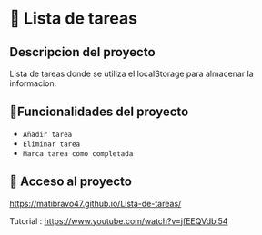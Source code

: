 # :notebook_with_decorative_cover: Lista de tareas

## Descripcion del proyecto
Lista de tareas donde se utiliza el localStorage para almacenar la informacion.

## :hammer:Funcionalidades del proyecto

- `Añadir tarea` 
- `Eliminar tarea` 
- `Marca tarea como completada`

## 📁 Acceso al proyecto

https://matibravo47.github.io/Lista-de-tareas/


Tutorial : https://www.youtube.com/watch?v=jfEEQVdbl54
